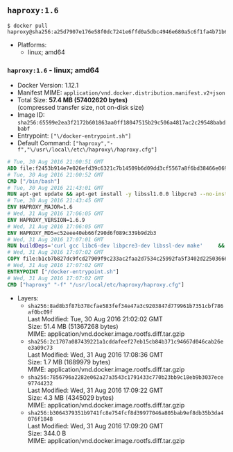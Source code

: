 ## `haproxy:1.6`

```console
$ docker pull haproxy@sha256:a25d7907e176e58f0dc7241e6ffd0a5dbc4946e680a5c6f1fa4b71b631534a69
```

-	Platforms:
	-	linux; amd64

### `haproxy:1.6` - linux; amd64

-	Docker Version: 1.12.1
-	Manifest MIME: `application/vnd.docker.distribution.manifest.v2+json`
-	Total Size: **57.4 MB (57402620 bytes)**  
	(compressed transfer size, not on-disk size)
-	Image ID: `sha256:65599e2ea3f2172b601863aa0ff18047515b29c506a4817ac2c29548babdbabf`
-	Entrypoint: `["\/docker-entrypoint.sh"]`
-	Default Command: `["haproxy","-f","\/usr\/local\/etc\/haproxy\/haproxy.cfg"]`

```dockerfile
# Tue, 30 Aug 2016 21:00:51 GMT
ADD file:f2453b914e7e026efd39c6321c7b14509b6d09dd3cf5567a8f6bd38466e06954 in / 
# Tue, 30 Aug 2016 21:00:52 GMT
CMD ["/bin/bash"]
# Tue, 30 Aug 2016 21:43:01 GMT
RUN apt-get update && apt-get install -y libssl1.0.0 libpcre3 --no-install-recommends && rm -rf /var/lib/apt/lists/*
# Tue, 30 Aug 2016 21:43:45 GMT
ENV HAPROXY_MAJOR=1.6
# Wed, 31 Aug 2016 17:06:05 GMT
ENV HAPROXY_VERSION=1.6.9
# Wed, 31 Aug 2016 17:06:05 GMT
ENV HAPROXY_MD5=c52eee40eb66f290d6f089c339b9d2b3
# Wed, 31 Aug 2016 17:07:01 GMT
RUN buildDeps='curl gcc libc6-dev libpcre3-dev libssl-dev make' 	&& set -x 	&& apt-get update && apt-get install -y $buildDeps --no-install-recommends && rm -rf /var/lib/apt/lists/* 	&& curl -SL "http://www.haproxy.org/download/${HAPROXY_MAJOR}/src/haproxy-${HAPROXY_VERSION}.tar.gz" -o haproxy.tar.gz 	&& echo "${HAPROXY_MD5}  haproxy.tar.gz" | md5sum -c 	&& mkdir -p /usr/src/haproxy 	&& tar -xzf haproxy.tar.gz -C /usr/src/haproxy --strip-components=1 	&& rm haproxy.tar.gz 	&& make -C /usr/src/haproxy 		TARGET=linux2628 		USE_PCRE=1 PCREDIR= 		USE_OPENSSL=1 		USE_ZLIB=1 		all 		install-bin 	&& mkdir -p /usr/local/etc/haproxy 	&& cp -R /usr/src/haproxy/examples/errorfiles /usr/local/etc/haproxy/errors 	&& rm -rf /usr/src/haproxy 	&& apt-get purge -y --auto-remove $buildDeps
# Wed, 31 Aug 2016 17:07:02 GMT
COPY file:b1cb7b827dc9fcd27909f9c233ac2faa2d7534c25992fa5f3402d22503666d6d in / 
# Wed, 31 Aug 2016 17:07:02 GMT
ENTRYPOINT ["/docker-entrypoint.sh"]
# Wed, 31 Aug 2016 17:07:02 GMT
CMD ["haproxy" "-f" "/usr/local/etc/haproxy/haproxy.cfg"]
```

-	Layers:
	-	`sha256:8ad8b3f87b378cfae583fef34e47a3c9203847d779961b7351cbf786af0bc09f`  
		Last Modified: Tue, 30 Aug 2016 21:02:02 GMT  
		Size: 51.4 MB (51367268 bytes)  
		MIME: application/vnd.docker.image.rootfs.diff.tar.gzip
	-	`sha256:2c1707a087439221a1cddafeef27eb15cb84b371c94667d046cab26ee3a09c73`  
		Last Modified: Wed, 31 Aug 2016 17:08:36 GMT  
		Size: 1.7 MB (1689979 bytes)  
		MIME: application/vnd.docker.image.rootfs.diff.tar.gzip
	-	`sha256:7856796a2282e062a27a3543c1791433c770b23bb9c18eb9b3037ece97744232`  
		Last Modified: Wed, 31 Aug 2016 17:09:22 GMT  
		Size: 4.3 MB (4345029 bytes)  
		MIME: application/vnd.docker.image.rootfs.diff.tar.gzip
	-	`sha256:b3064379351b9741fc8e754fcf8d39977046a805bab9ef8db35b3da4076f1848`  
		Last Modified: Wed, 31 Aug 2016 17:09:20 GMT  
		Size: 344.0 B  
		MIME: application/vnd.docker.image.rootfs.diff.tar.gzip
